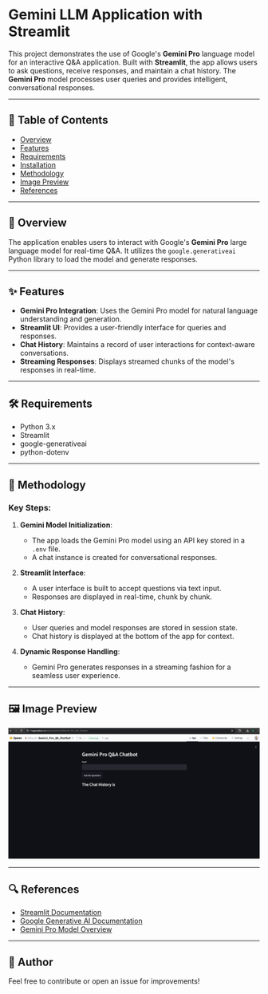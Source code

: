 # Gemini LLM Application with Streamlit

This project demonstrates the use of Google's **Gemini Pro** language model for an interactive Q&A application. Built with **Streamlit**, the app allows users to ask questions, receive responses, and maintain a chat history. The **Gemini Pro** model processes user queries and provides intelligent, conversational responses.

---

## 📖 Table of Contents
- [Overview](#overview)
- [Features](#features)
- [Requirements](#requirements)
- [Installation](#installation)
- [Methodology](#methodology)
- [Image Preview](#image-preview)
- [References](#references)

---

## 🌟 Overview
The application enables users to interact with Google's **Gemini Pro** large language model for real-time Q&A. It utilizes the `google.generativeai` Python library to load the model and generate responses. 

---

## ✨ Features
- **Gemini Pro Integration**: Uses the Gemini Pro model for natural language understanding and generation.
- **Streamlit UI**: Provides a user-friendly interface for queries and responses.
- **Chat History**: Maintains a record of user interactions for context-aware conversations.
- **Streaming Responses**: Displays streamed chunks of the model's responses in real-time.

---

## 🛠 Requirements
- Python 3.x
- Streamlit
- google-generativeai
- python-dotenv

---

## 🧠 Methodology
### Key Steps:
1. **Gemini Model Initialization**:
   - The app loads the Gemini Pro model using an API key stored in a `.env` file.
   - A chat instance is created for conversational responses.

2. **Streamlit Interface**:
   - A user interface is built to accept questions via text input.
   - Responses are displayed in real-time, chunk by chunk.

3. **Chat History**:
   - User queries and model responses are stored in session state.
   - Chat history is displayed at the bottom of the app for context.

4. **Dynamic Response Handling**:
   - Gemini Pro generates responses in a streaming fashion for a seamless user experience.

---

## 🖼 Image Preview
![Gemini LLM App](Gemini.png)

---

## 🔍 References
- [Streamlit Documentation](https://docs.streamlit.io/)
- [Google Generative AI Documentation](https://developers.generativeai.google/)
- [Gemini Pro Model Overview](https://ai.google/)

---

## 📌 Author
Feel free to contribute or open an issue for improvements!
